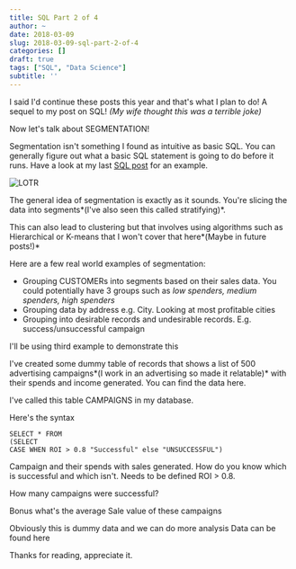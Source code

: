 ```yaml
---
title: SQL Part 2 of 4
author: ~
date: 2018-03-09
slug: 2018-03-09-sql-part-2-of-4
categories: []
draft: true
tags: ["SQL", "Data Science"]
subtitle: ''
---
```


I said I'd continue these posts this year and that's what I plan to do! A sequel to my post on SQL! *(My wife thought this was a terrible joke)*

Now let's talk about SEGMENTATION! 

Segmentation isn't something I found as intuitive as basic SQL. You can generally figure out what a basic SQL statement is going to do before it runs. Have a look at my last  [SQL post](http://shan-data-science.co.uk/2017-05-15-sql1/) for an example. 

![LOTR](/img/25sryb.jpg)


The general idea of segmentation is exactly as it sounds. You're slicing the data into segments*(I've also seen this called stratifying)*.

This can also lead to clustering but that involves using algorithms such as Hierarchical or K-means that I won't cover that here*(Maybe in future posts!)*


Here are a few real world examples of segmentation:

- Grouping CUSTOMERs into segments based on their sales data. You could potentially have 3 groups such as *low spenders, medium spenders, high spenders*
- Grouping data by address e.g. City. Looking at most profitable cities
- Grouping into desirable records and undesirable records. E.g. success/unsuccessful campaign

I'll be using third example to demonstrate this

I've created some dummy table of records that shows a list of 500 advertising campaigns*(I work in an advertising so made it relatable)* with their spends and income generated. You can find the data here.

I've called this table CAMPAIGNS in my database.

Here's the syntax

```
SELECT * FROM
(SELECT
CASE WHEN ROI > 0.8 "Successful" else "UNSUCCESSFUL")

```

Campaign and their spends with sales generated. How do you know which is successful and which isn't. Needs to be defined ROI > 0.8. 

How many campaigns were successful?




Bonus what's the average Sale value of these campaigns

Obviously this is dummy data and we can do more analysis
Data can be found here

Thanks for reading, appreciate it.